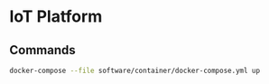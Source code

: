# IoT Platform

## Commands

```sh
docker-compose --file software/container/docker-compose.yml up
```
